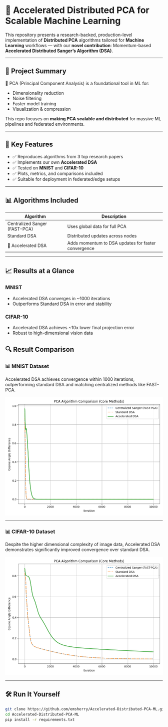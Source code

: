 # 🧠 Accelerated Distributed PCA for Scalable Machine Learning

This repository presents a research-backed, production-level implementation of **Distributed PCA** algorithms tailored for **Machine Learning** workflows — with our **novel contribution**: Momentum-based **Accelerated Distributed Sanger’s Algorithm (DSA)**.

---

## 🧬 Project Summary

📌 PCA (Principal Component Analysis) is a foundational tool in ML for:
- Dimensionality reduction
- Noise filtering
- Faster model training
- Visualization & compression

This repo focuses on **making PCA scalable and distributed** for massive ML pipelines and federated environments.

---

## 🚀 Key Features

- ✅ Reproduces algorithms from 3 top research papers
- ✅ Implements our own **Accelerated DSA**
- ✅ Tested on **MNIST** and **CIFAR-10**
- ✅ Plots, metrics, and comparisons included
- ✅ Suitable for deployment in federated/edge setups

---

## 📊 Algorithms Included

| Algorithm                  | Description                                    |
|---------------------------|------------------------------------------------|
| Centralized Sanger (FAST-PCA) | Uses global data for full PCA              |
| Standard DSA              | Distributed updates across nodes              |
| 🚀 Accelerated DSA       | Adds momentum to DSA updates for faster convergence |

---

## 📈 Results at a Glance

### MNIST
- Accelerated DSA converges in ~1000 iterations
- Outperforms Standard DSA in error and stability

### CIFAR-10
- Accelerated DSA achieves ~10x lower final projection error
- Robust to high-dimensional vision data

## 🔍 Result Comparison

### 📊 MNIST Dataset

Accelerated DSA achieves convergence within 1000 iterations, outperforming standard DSA and matching centralized methods like FAST-PCA.

![MNIST Result](assets/mnist_core_algorithms_comparison.png)

---

### 📊 CIFAR-10 Dataset

Despite the higher dimensional complexity of image data, Accelerated DSA demonstrates significantly improved convergence over standard DSA.

![CIFAR-10 Result](assets/cifar10_core_algorithms_comparison.png)


---

## 🛠️ Run It Yourself

```bash
git clone https://github.com/emsherry/Accelerated-Distributed-PCA-ML.git
cd Accelerated-Distributed-PCA-ML
pip install -r requirements.txt
